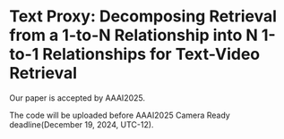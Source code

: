 # Text Proxy: Decomposing Retrieval from a 1-to-N Relationship into N 1-to-1 Relationships for Text-Video Retrieval
Our paper is accepted by AAAI2025.

The code will be uploaded before AAAI2025 Camera Ready deadline(December 19, 2024, UTC-12).
